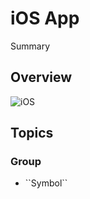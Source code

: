 # iOS App

<!--@START_MENU_TOKEN@-->Summary<!--@END_MENU_TOKEN@-->

## Overview

![iOS](iOS)

## Topics

### <!--@START_MENU_TOKEN@-->Group<!--@END_MENU_TOKEN@-->

- <!--@START_MENU_TOKEN@-->``Symbol``<!--@END_MENU_TOKEN@-->
